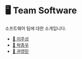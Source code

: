 # 🖥️ Team Software

소프트웨어 팀에 대한 소개입니다.

<!-- TODO: 내용 정리 하고 추가하기 -->

- [🐷 이주성](https://github.com/plaif-dev/.github/blob/main/profile/software/members/jusung.md)
- [🐯 박종우](https://github.com/plaif-dev/.github/blob/main/profile/software/members/jongwoo.md)
- [🐶 권영민](https://github.com/plaif-dev/.github/blob/main/profile/software/members/youngmin.md)
